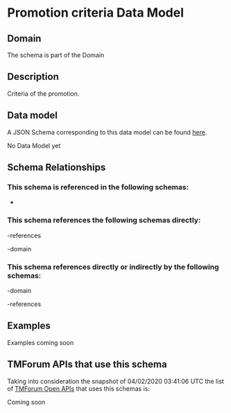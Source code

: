 # Promotion criteria Data Model

## Domain

The  schema is part of the  Domain

## Description

Criteria of the promotion.

## Data model

A JSON Schema corresponding to this data model can be found
[here](https://github.com/tmforum-rand/schemas/blob/candidates/Product/PromotionCriteria.schema.json).

No Data Model yet

## Schema Relationships

### This schema is referenced in the following schemas:

-

### This schema references the following schemas directly:

-references

-domain

### This schema references directly or indirectly by the following schemas:

-domain

-references



## Examples

Examples coming soon

## TMForum APIs that use this schema

Taking into consideration the snapshot of 04/02/2020 03:41:06 UTC the list of [TMForum Open APIs](https://www.tmforum.org/open-apis/) that uses this schemas is:

Coming soon